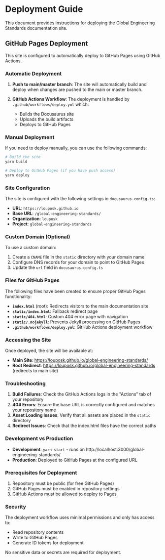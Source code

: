 # Deployment Guide

This document provides instructions for deploying the Global Engineering Standards documentation site.

## GitHub Pages Deployment

This site is configured to automatically deploy to GitHub Pages using GitHub Actions.

### Automatic Deployment

1. **Push to main/master branch**: The site will automatically build and deploy when changes are pushed to the main or master branch.

2. **GitHub Actions Workflow**: The deployment is handled by `.github/workflows/deploy.yml` which:
   - Builds the Docusaurus site
   - Uploads the build artifacts
   - Deploys to GitHub Pages

### Manual Deployment

If you need to deploy manually, you can use the following commands:

```bash
# Build the site
yarn build

# Deploy to GitHub Pages (if you have push access)
yarn deploy
```

### Site Configuration

The site is configured with the following settings in `docusaurus.config.ts`:

- **URL**: `https://louposk.github.io`
- **Base URL**: `/global-engineering-standards/`
- **Organization**: `louposk`
- **Project**: `global-engineering-standards`

### Custom Domain (Optional)

To use a custom domain:

1. Create a `CNAME` file in the `static` directory with your domain name
2. Configure DNS records for your domain to point to GitHub Pages
3. Update the `url` field in `docusaurus.config.ts`

### Files for GitHub Pages

The following files have been created to ensure proper GitHub Pages functionality:

- **`index.html`** (root): Redirects visitors to the main documentation site
- **`static/index.html`**: Fallback redirect page
- **`static/404.html`**: Custom 404 error page with navigation
- **`static/.nojekyll`**: Prevents Jekyll processing on GitHub Pages
- **`.github/workflows/deploy.yml`**: GitHub Actions deployment workflow

### Accessing the Site

Once deployed, the site will be available at:
- **Main Site**: https://louposk.github.io/global-engineering-standards/
- **Root Redirect**: https://louposk.github.io/global-engineering-standards (redirects to main site)

### Troubleshooting

1. **Build Failures**: Check the GitHub Actions logs in the "Actions" tab of your repository
2. **404 Errors**: Ensure the base URL is correctly configured and matches your repository name
3. **Asset Loading Issues**: Verify that all assets are placed in the `static` directory
4. **Redirect Issues**: Check that the index.html files have the correct paths

### Development vs Production

- **Development**: `yarn start` - runs on http://localhost:3000/global-engineering-standards/
- **Production**: Deployed to GitHub Pages at the configured URL

### Prerequisites for Deployment

1. Repository must be public (for free GitHub Pages)
2. GitHub Pages must be enabled in repository settings
3. GitHub Actions must be allowed to deploy to Pages

### Security

The deployment workflow uses minimal permissions and only has access to:
- Read repository contents
- Write to GitHub Pages
- Generate ID tokens for deployment

No sensitive data or secrets are required for deployment.